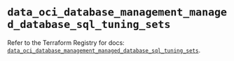 # `data_oci_database_management_managed_database_sql_tuning_sets`

Refer to the Terraform Registry for docs: [`data_oci_database_management_managed_database_sql_tuning_sets`](https://registry.terraform.io/providers/hashicorp/oci/7.19.0/docs/data-sources/database_management_managed_database_sql_tuning_sets).
